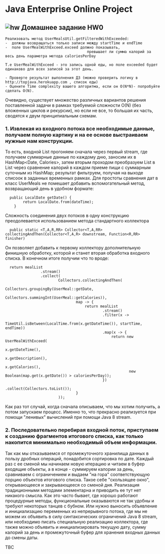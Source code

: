 Java Enterprise Online Project 
===============================

## ![hw](https://cloud.githubusercontent.com/assets/13649199/13672719/09593080-e6e7-11e5-81d1-5cb629c438ca.png) Домашнее задание HW0
```
Реализовать метод UserMealsUtil.getFilteredWithExceeded:
-  должны возвращаться только записи между startTime и endTime 
-  поле UserMealWithExceed.exceed должно показывать, 
                                     превышает ли сумма калорий за весь день параметра метода caloriesPerDay  
        
Т.е UserMealWithExceed - это запись одной еды, но поле exceeded будет одинаково для всех записей за этот день.
    
- Проверте результат выполнения ДЗ (можно проверить логику в http://topjava.herokuapp.com , список еды)
- Оцените Time complexity вашего алгоритма, если он O(N*N)- попробуйте сделать O(N).
```
Очевидно, существует множество различных вариантов решения поставленной задачи в рамках требуемой сложности O(N) (без вложенных циклов и рекурсии), но если не все, то большая их часть, сводятся к двум принципиальным схемам.
### 1. Извлекая из входного потока все необходимые данные, получаем полную картину и на ее основе выстраиваем нужные нам конструкции.
  То есть, входной List<UserMeals> прогоняем сначала через первый stream, где получаем суммарные данные по каждому дню, заносим их в HashMap<Date, Calories>, затем вторым проходом преобразуем List<UserMeals> в List<UserMealWithExceed> через сравнение калорий в каждом приеме пищи с суммарным суточным из HashMap; результат фильтруем, получая на выходе списоок в заданных временных рамках.
  Для простоты сравнения дат в класс UserMeals не помешает добавить вспомогательный метод, возвращающий день в удобном формате:
```
  public LocalDate getDate() {
        return LocalDate.from(dateTime);
    }
```
  Сложность соединения двух потоков в одну конструкцию преодолевается использованием метода стандартного коллектора 
```
  public static <T,A,R,RR> Collector<T,A,RR> collectingAndThen(Collector<T,A,R> downstream, Function<R,RR> finisher)
```
Он позволяет добавить к первому коллектору дополнительную финишную обработку, которой и станет вторая обработка входного списка. В конечном итоге получим что то вроде:
```
  return mealList
                .stream()
                .collect(
                        Collectors.collectingAndThen(
                                Collectors.groupingBy(UserMeal::getDate,
                                        Collectors.summingInt(UserMeal::getCalories)),
                                map -> {
                                    return mealList
                                            .stream()
                                            .filter(x ->
                                                    TimeUtil.isBetween(LocalTime.from(x.getDateTime()), startTime, endTime))
                                            .map(x -> {
                                                return new UserMealWithExceed(
                                                        x.getDateTime(),
                                                        x.getDescription(),
                                                        x.getCalories(),
                                                        new Boolean(map.get(x.getDate()) > caloriesPerDay));
                                            })
                                            .collect(Collectors.toList());
                                }
                        ));
```
  Как раз тот случай, когда сначала описываем, что мы хотим получить, а потом запускаем процесс. Именно то, что прекрасно реализуется при помощи "ленивых" вычислений при помощи Java 8 stream.

### 2. Последовательно перебирая входной поток, приступаем к созданию фрагментов итогового списка, как только накопится минимально необходимый объем информации. 
  Так как мы отказываемся от промежуточного хранилища данных в пользу дробных операций, понадобится сортировка по дате. Каждый раз с ее сменой мы начинаем новую итерацию и читаем в буфер входящие объекты, а в конце - суммируем калории за день, сравниваем с ограничением и выдаем "на гора" соответствующую порцию объектов итогового списка. Такое себе "скользящее окно", открывающееся и закрывающееся со сменой дня. Реализация традиционными методами элементарна и приводить ее тут нет никакого смысла. 
  Как это часто бывает, где хорошо работают процедурные методы, функциональные оказываются не так удобны и требуют некоторых танцев с бубном. Или нужно выносить объявление и инициализацию переменных из непрерывного потока, где мы не можем их объявить в силу синтаксических ограничений Java 8 stream, или необходимо писать специальную реализацию коллектора, где также можно объявить и инициализировать текущую дату, сумму калорий за день и промежуточный буфер для хранения входных данных до смены даты.

TBC
